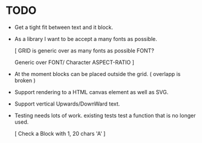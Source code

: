 # TODO

* Get a tight fit between text and it block.

* As a library I want to be accept a many fonts as possible.

  [
    GRID is generic over as many fonts as possible FONT?

    Generic over FONT/ Character ASPECT-RATIO
  ]

* At the moment blocks can be placed outside the grid. ( overlapp is broken )

* Support rendering to a HTML canvas element as well as SVG.

* Support vertical Upwards/DownWard text.

* Testing needs lots of work.
  existing tests test a function that is no longer used.

   [ Check a Block with 1, 20 chars 'A' ]